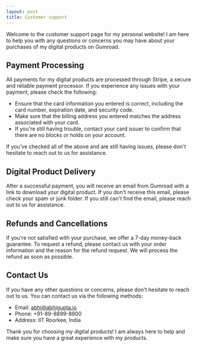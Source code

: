 ```yaml
---
layout: post
title: Customer support
---
```


Welcome to the customer support page for my personal website! I am here to help you with any questions or concerns you may have about your purchases of my digital products on Gumroad.

## Payment Processing

All payments for my digital products are processed through Stripe, a secure and reliable payment processor. If you experience any issues with your payment, please check the following:

- Ensure that the card information you entered is correct, including the card number, expiration date, and security code.
- Make sure that the billing address you entered matches the address associated with your card.
- If you're still having trouble, contact your card issuer to confirm that there are no blocks or holds on your account.

If you've checked all of the above and are still having issues, please don't hesitate to reach out to us for assistance.

## Digital Product Delivery

After a successful payment, you will receive an email from Gumroad with a link to download your digital product. If you don't receive this email, please check your spam or junk folder. If you still can't find the email, please reach out to us for assistance.

## Refunds and Cancellations

If you're not satisfied with your purchase, we offer a 7-day money-back guarantee. To request a refund, please contact us with your order information and the reason for the refund request. We will process the refund as soon as possible.

## Contact Us

If you have any other questions or concerns, please don't hesitate to reach out to us. You can contact us via the following methods:

- Email: abhi@abhigupta.io
- Phone: +91-89-8899-8800
- Address: IIT Roorkee, India

Thank you for choosing my digital products! I am always here to help and make sure you have a great experience with my products.